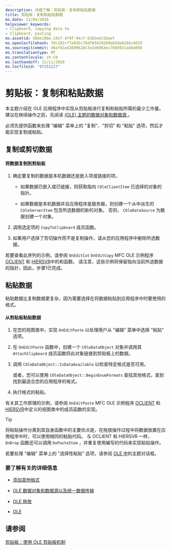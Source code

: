 ```yaml
---
description: 详细了解：剪贴板：复制和粘贴数据
title: 剪贴板：复制和粘贴数据
ms.date: 11/04/2016
helpviewer_keywords:
- Clipboard, copying data to
- Clipboard, pasting
ms.assetid: 580e10be-241f-4f9f-94cf-8302edc5beef
ms.openlocfilehash: fdc102cf7a92bc78df83419269bb5de828dc9d19
ms.sourcegitcommit: d6af41e42699628c3e2e6063ec7b03931a49a098
ms.translationtype: MT
ms.contentlocale: zh-CN
ms.lasthandoff: 12/11/2020
ms.locfileid: "97251227"
---
```

# <a name="clipboard-copying-and-pasting-data"></a>剪贴板：复制和粘贴数据

本主题介绍在 OLE 应用程序中实现从剪贴板进行复制和粘贴所需的最少工作量。 建议在继续操作之前，先阅读 [ (OLE) 主题的数据对象和数据源 ](data-objects-and-data-sources-ole.md) 。

必须先提供函数来处理 "编辑" 菜单上的 "复制"、"剪切" 和 "粘贴" 选项，然后才能实现复制或粘贴。

## <a name="copying-or-cutting-data"></a><a name="_core_copying_or_cutting_data"></a> 复制或剪切数据

#### <a name="to-copy-data-to-the-clipboard"></a>将数据复制到剪贴板

1. 确定要复制的数据是本机数据还是嵌入项或链接的项。

   - 如果数据已嵌入或已链接，则获取指向 `COleClientItem` 已选择的对象的指针。

   - 如果数据是本机数据并且应用程序是服务器，则创建一个从中派生的 `COleServerItem` 包含所选数据的新的对象。 否则， `COleDataSource` 为数据创建一个对象。

1. 调用选定项的 `CopyToClipboard` 成员函数。

1. 如果用户选择了剪切操作而不是复制操作，请从您的应用程序中删除所选数据。

若要查看此序列的示例，请参阅 `OnEditCut` `OnEditCopy` MFC OLE 示例程序 [OCLIENT](../overview/visual-cpp-samples.md) 和 [HIERSVR](../overview/visual-cpp-samples.md)中的和函数。 请注意，这些示例将保留指向当前所选数据的指针，因此，步骤1已完成。

## <a name="pasting-data"></a><a name="_core_pasting_data"></a> 粘贴数据

粘贴数据比复制数据更复杂，因为需要选择在将数据粘贴到应用程序中时要使用的格式。

#### <a name="to-paste-data-from-the-clipboard"></a>从剪贴板粘贴数据

1. 在您的视图类中，实现 `OnEditPaste` 以处理用户从 "编辑" 菜单中选择 "粘贴" 选项。

1. 在 `OnEditPaste` 函数中，创建一个 `COleDataObject` 对象并调用其 `AttachClipboard` 成员函数将此对象链接到剪贴板上的数据。

1. 调用 `COleDataObject::IsDataAvailable` 以检查特定格式是否可用。

   或者，您可以使用 `COleDataObject::BeginEnumFormats` 查找其他格式，直到找到最适合您的应用程序的格式。

1. 执行格式的粘贴。

有关其工作原理的示例，请参阅 `OnEditPaste` MFC OLE 示例程序 [OCLIENT](../overview/visual-cpp-samples.md) 和 [HIERSVR](../overview/visual-cpp-samples.md)中定义的视图类中的成员函数的实现。

> [!TIP]
> 将粘贴操作分离到其自身函数中的主要优点是，在拖放操作过程中将数据放置在应用程序中时，可以使用相同的粘贴代码。 与 OCLIENT 和 HIERSVR 一样， `OnDrop` 函数还可以调用 `DoPasteItem` ，并重复使用编写的代码来实现粘贴操作。

若要处理 "编辑" 菜单上的 "选择性粘贴" 选项，请参阅 [OLE 中](dialog-boxes-in-ole.md)的主题对话框。

### <a name="what-do-you-want-to-know-more-about"></a>要了解有关的详细信息

- [添加其他格式](clipboard-adding-other-formats.md)

- [OLE 数据对象和数据源以及统一数据传输](data-objects-and-data-sources-ole.md)

- [OLE 拖放](drag-and-drop-ole.md)

- [OLE](ole-background.md)

## <a name="see-also"></a>请参阅

[剪贴板：使用 OLE 剪贴板机制](clipboard-using-the-ole-clipboard-mechanism.md)
